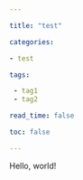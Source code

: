 ```yaml
---

title: "test"

categories:

- test

tags: 

 - tag1
 - tag2

read_time: false

toc: false 

---
```


Hello, world!

